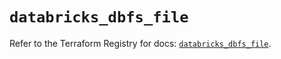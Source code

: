 # `databricks_dbfs_file`

Refer to the Terraform Registry for docs: [`databricks_dbfs_file`](https://registry.terraform.io/providers/databricks/databricks/1.55.0/docs/resources/dbfs_file).
